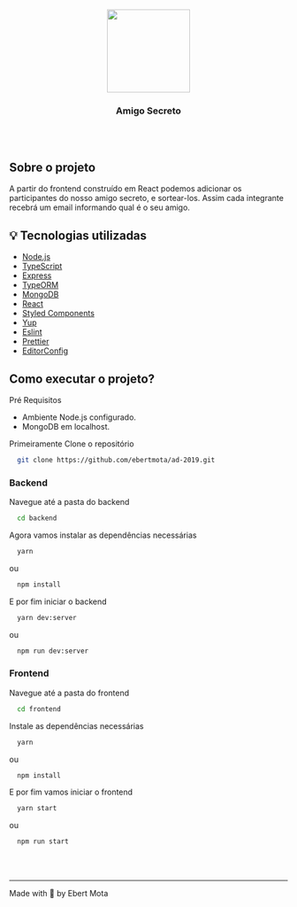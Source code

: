 <h1 align="center">
  <img src="https://user-images.githubusercontent.com/48302018/96207902-b8f11e80-0f42-11eb-8617-e243708332ae.png" width="150px"/>
</h1>
<h3 align="center">Amigo Secreto</h3>

<br>
<br>

## Sobre o projeto
A partir do frontend construído em React podemos adicionar os participantes do nosso amigo secreto, e sortear-los. Assim cada integrante recebrá um email informando qual é o seu amigo.



## :bulb: Tecnologias utilizadas
 
- [Node.js](https://nodejs.org/en/)
- [TypeScript](https://www.typescriptlang.org/)
- [Express](https://expressjs.com/pt-br/)
- [TypeORM](https://typeorm.io/#/)
- [MongoDB](https://www.mongodb.com/)
- [React](https://pt-br.reactjs.org/)
- [Styled Components](https://styled-components.com/)
- [Yup](https://github.com/jquense/yup#install)
- [Eslint](https://eslint.org/)
- [Prettier](https://prettier.io/)
- [EditorConfig](https://editorconfig.org/)


## Como executar o projeto?

Pré Requisitos
* Ambiente Node.js configurado.
* MongoDB em localhost.

Primeiramente Clone o repositório

```sh
  git clone https://github.com/ebertmota/ad-2019.git
```

<h3>Backend</h3>

Navegue até a pasta do backend

```sh
  cd backend
```

Agora vamos instalar as dependências necessárias

```sh
  yarn
```
ou

```sh
  npm install
```
E por fim iniciar o backend

```sh
  yarn dev:server
```
ou

```sh
  npm run dev:server
```


<h3>Frontend</h3>
Navegue até a pasta do frontend

```sh
  cd frontend
```
Instale as dependências necessárias

```sh
  yarn
```
ou

```sh
  npm install
```
E por fim vamos iniciar o frontend

```sh
  yarn start
```
ou

```sh
  npm run start
```
<br>
<br>


---
Made with :blue_heart: by Ebert Mota
